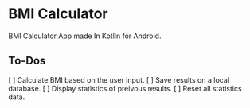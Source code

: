 # BMI Calculator
BMI Calculator App made In Kotlin for Android.

## To-Dos

[ ] Calculate BMI based on the user input.
[ ] Save results on a local database.
[ ] Display statistics of preivous results.
[ ] Reset all statistics data.

